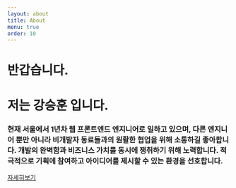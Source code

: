 ```yaml
---
layout: about
title: About
menu: true
order: 10
---
```


# 반갑습니다. 
# 저는 강승훈 입니다.

### 현재 서울에서 1년차 웹 프론트엔드 엔지니어로 일하고 있으며, 다른 엔지니어 뿐만 아니라 비개발자 동료들과의 원활한 협업을 위해 소통하길 좋아합니다. 개발의 완벽함과 비즈니스 가치를 동시에 쟁취하기 위해 노력합니다. **적극적으로 기획에 참여하고 아이디어를 제시할 수 있는 환경을 선호합니다.**

<a href="https://resume-seunghun.firebaseapp.com">자세히보기</a>